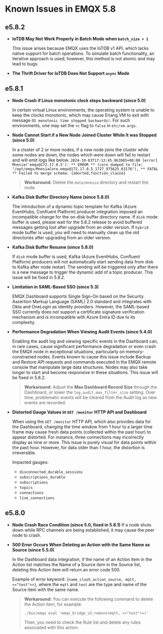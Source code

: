 # Known Issues in EMQX 5.8

## e5.8.2

- **IoTDB May Not Work Properly in Batch Mode when `batch_size > 1`**

  This issue arises because EMQX uses the IoTDB v1 API, which lacks native support for batch operations. To simulate batch functionality, an iterative approach is used; however, this method is not atomic and may lead to bugs.

- **The Thrift Driver for IoTDB Does Not Support `async` Mode**

## e5.8.1

- **Node Crash if Linux monotonic clock steps backward (since 5.0)**

  In certain virtual Linux environments, the operating system is unable to keep the clocks monotonic,
  which may cause Erlang VM to exit with message `OS monotonic time stepped backwards!`.
  For such environments, one may set the `+c` flag to `false` in `etc/vm.args`.

- **Node Cannot Start if a New Node Joined Cluster While It was Stopped (since 5.0)**

  In a cluster of 2 or more nodes, if a new node joins the cluster while some nodes are down, the nodes which were down will fail to restart and will emit logs like below.
  `2024-10-03T17:13:45.063985+00:00 [error] Mnesia('emqx@172.17.0.5'): ** ERROR ** (core dumped to file: "/opt/emqx/MnesiaCore.emqx@172.17.0.5_1727_975625_63176"), ** FATAL ** Failed to merge schema: {aborted,function_clause}`

  > **Workaround:**
  > Delete the `data/mnesia` directory and restart the node.

  <!-- https://emqx.atlassian.net/browse/EMQX-12290 -->

- **Kafka Disk Buffer Directory Name (since 5.8.0)**

  The introduction of a dynamic topic template for Kafka (Azure EventHubs, Confluent Platform) producer integration imposed an incompatible change for the on-disk buffer directory name.
  If `disk` mode buffer is used, please wait for the 5.8.2 release to avoid buffered messages getting lost after upgrade from an older version.
  If `hybrid` mode buffer is used, you will need to manually clean up the old directories after upgrading from an older version.

  <!-- https://emqx.atlassian.net/browse/EMQX-13248 -->

- **Kafka Disk Buffer Resume (since 5.8.0)**

  If `disk` mode buffer is used, Kafka (Azure EventHubs, Confluent Platform) producers will not automatically start sending data from disk to Kafka after node restart. The sending will be triggered only after there is a new message to trigger the dynamic add of a topic producer.
  This issue will be fixed in 5.8.2.

  <!-- https://emqx.atlassian.net/browse/EMQX-13242 -->

- **Limitation in SAML-Based SSO (since 5.3)**

  EMQX Dashboard supports Single Sign-On based on the Security Assertion Markup Language (SAML) 2.0 standard and integrates with Okta and OneLogin as identity providers. However, the SAML-based SSO currently does not support a certificate signature verification mechanism and is incompatible with Azure Entra ID due to its complexity.

- **Performance Degradation When Viewing Audit Events (since 5.4.0)**

  Enabling the audit log and viewing specific events in the Dashboard can, in rare cases, cause significant performance degradation or even crash the EMQX node in exceptional situations, particularly on memory-constrained nodes. Events known to cause this issue include Backup and Restore API requests and commands executed in the EMQX remote console that manipulate large data structures. Nodes may also take longer to start and become responsive in these situations.
  This issue will be fixed in 5.8.2.

  > **Workaround:**
  > Adjust the **Max Dashboard Record Size** through the Dashboard, or lower the `log.audit.max_filter_size` setting. Over time, problematic events will be cleared from the Audit log as new events are recorded.

- **Distorted Gauge Values in `GET /monitor` HTTP API and Dashboard**

  When using the `GET /monitor` HTTP API, which also provides data for the Dashboard, changing the time window from 1 hour to a larger time frame may cause fresh data points (collected within the past hour) to appear distorted.  For instance, three connections may incorrectly display as nine or more. This issue is purely visual for data points within the past hour. However, for data older than 1 hour, the distortion is irreversible.

  Impacted gauges:

  - `disconnected_durable_sessions`
  - `subscriptions_durable`
  - `subscriptions`
  - `topics`
  - `connections`
  - `live_connections`


## e5.8.0

- **Node Crash Race Condition (since 5.0, fixed in 5.8.1)**
  If a node shuts down while RPC channels are being established, it may cause the peer node to crash.

- **500 Error Occurs When Deleting an Action with the Same Name as Source (since 5.5.0)**

  In the Dashboard data integration, if the name of an Action item in the Action list matches the Name of a Source item in the Source list, deleting this Action item will return an error code 500.

  Example of error keyword: `{name_clash_action_source, mqtt, <<"test">>}`, where the `mqtt` and `test` are the type and name of the Source item with the same name.

  >**Workaround:** You can execute the following command to delete the Action item, for example:
  >
  >```
  >./bin/emqx eval 'emqx_bridge_v2:remove(mqtt, <<"test">>)'
  >```
  >Then, you need to check the Rule list and delete any rules associated with this action.
